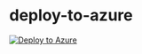 # deploy-to-azure

[![Deploy to Azure](https://azuredeploy.net/deploybutton.png)](https://azuredeploy.net/)
